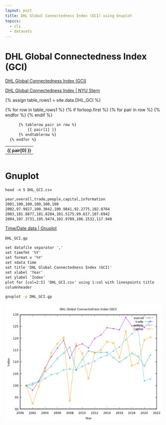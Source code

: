 ```yaml
---
layout: post
title: DHL Global Connectedness Index (GCI) using Gnuplot
topics:
  - cli
  - datasets
---
```


# DHL Global Connectedness Index (GCI)

[DHL Global Connectedness Index (GCI)](https://www.dhl.com/global-en/delivered/globalization/global-connectedness-index.html)

[DHL Global Connectedness Index \| NYU Stern](https://www.stern.nyu.edu/experience-stern/about/departments-centers-initiatives/centers-of-research/center-future-management/dhl-initiative-globalization/dhl-global-connectedness-index)

{% assign table_rows1 = site.data.DHL_GCI %}

<div style="overflow-x:auto;">
  <table>
      {% for row in table_rows1 %}
          {% if forloop.first %}
              <tr>
                  {% for pair in row %}
                      <th>
                          {{ pair[0] }}
                      </th>
                  {% endfor %}
              </tr>
          {% endif %}

          {% tablerow pair in row %}
              {{ pair[1] }}
          {% endtablerow %}
      {% endfor %}
  </table>
</div>

# Gnuplot

```
head -n 5 DHL_GCI.csv
```

```
year,overall,trade,people,capital,information
2001,100,100,100,100,100
2002,97.9827,100.3042,100.9841,92.2775,102.8764
2003,101.8877,101.8284,101.5175,99.617,107.6942
2004,107.3731,105.9474,102.9709,106.1532,117.948
```

[Time/Date data \| Gnuplot](http://gnuplot.info/docs_5.5/loc4651.html)

`DHL_GCI.gp`

```
set datafile separator ','
set timefmt '%Y'
set format x '%Y'
set xdata time
set title 'DHL Global Connectedness Index (GCI)'
set xlabel 'Year'
set ylabel 'Index'
plot for [col=2:5] 'DHL_GCI.csv' using 1:col with linespoints title columnheader
```

```bash
gnuplot -p DHL_GCI.gp
```

![DHL Global Connectedness Index (GCI) with Gnuplot](/images/DHL/DHL_GCI.png)